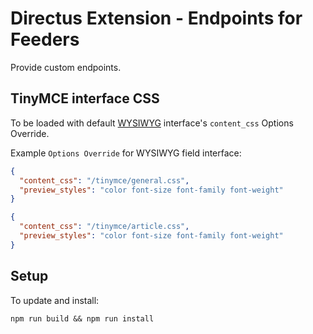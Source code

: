 # Directus Extension - Endpoints for Feeders

Provide custom endpoints.


## TinyMCE interface CSS

To be loaded with default [WYSIWYG][] interface's `content_css` Options Override.

Example `Options Override` for WYSIWYG field interface:

```json
{
  "content_css": "/tinymce/general.css",
  "preview_styles": "color font-size font-family font-weight"
}
```

```json
{
  "content_css": "/tinymce/article.css",
  "preview_styles": "color font-size font-family font-weight"
}
```


## Setup

To update and install:

    npm run build && npm run install



[WYSIWYG]: https://docs.directus.io/app/data-model/fields/text-numbers.html#wysiwyg
